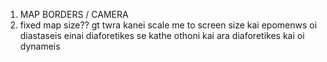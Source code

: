 1) MAP BORDERS / CAMERA
2) fixed map size?? gt twra kanei scale me to screen size 
    kai epomenws oi diastaseis einai diaforetikes se kathe othoni kai ara diaforetikes kai oi dynameis